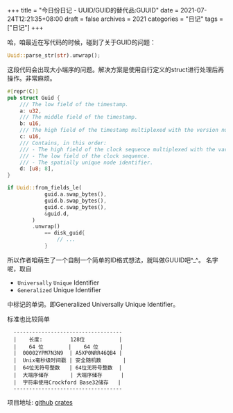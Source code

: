 +++
title = "今日份日记 - UUID/GUID的替代品:GUUID"
date = 2021-07-24T12:21:35+08:00
draft = false
archives = 2021
categories = "日记"
tags = ["日记"]
+++

哈，咱最近在写代码的时候，碰到了关于GUID的问题：
```rust
Uuid::parse_str(str).unwrap();
```
这段代码会出现大小端序的问题。解决方案是使用自行定义的struct进行处理后再操作。非常麻烦。

<!--more-->
```rust
#[repr(C)]
pub struct Guid {
    /// The low field of the timestamp.
    a: u32,
    /// The middle field of the timestamp.
    b: u16,
    /// The high field of the timestamp multiplexed with the version number.
    c: u16,
    /// Contains, in this order:
    /// - The high field of the clock sequence multiplexed with the variant.
    /// - The low field of the clock sequence.
    /// - The spatially unique node identifier.
    d: [u8; 8],
}

if Uuid::from_fields_le(
            guid.a.swap_bytes(),
            guid.b.swap_bytes(),
            guid.c.swap_bytes(),
            &guid.d,
        )
        .unwrap()
            == disk_guid{
                // ...
            }
```

所以作者咱萌生了一个自制一个简单的ID格式想法，就叫做GUUID吧^_^。
名字呢，取自
 - `Universally` `Unique` Identifier
 - `Generalized` Unique Identifier

中标记的单词。即Generalized Universally Unique Identifier。

标准也比较简单
```
  -----------------------------------
  |    长度:         128位           |
  |    64 位        |    64 位       |
  |  00002YPM7N3N9  | A5XP0NRR46QB4 |
  |  Unix毫秒级时间戳 | 安全随机数       |
  |  64位无符号整数   | 64位无符号整数  |
  |  大端序储存       | 大端序储存      |
  |  字符串使用Crockford Base32储存   |
  -----------------------------------
```
项目地址: [github](https://github.com/GOSCPS/guuid) [crates](https://crates.io/crates/guuid)
        